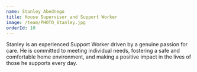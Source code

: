 ```yaml
---
name: Stanley Abednego
title: House Supervisor and Support Worker
image: /team/PHOTO_Stanley.jpg
orderId: 10
---
```


Stanley is an experienced Support Worker driven by a genuine passion for care. He is committed to meeting individual needs, fostering a safe and comfortable home environment, and making a positive impact in the lives of those he supports every day.